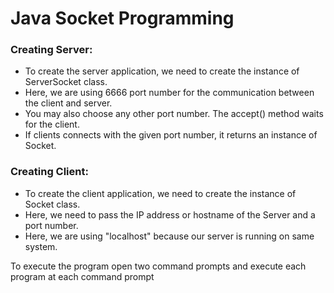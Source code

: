 # Java Socket Programming

### Creating Server:
* To create the server application, we need to create the instance of ServerSocket class.
* Here, we are using 6666 port number for the communication between the client and server. 
* You may also choose any other port number. The accept() method waits for the client. 
* If clients connects with the given port number, it returns an instance of Socket.

### Creating Client:
* To create the client application, we need to create the instance of Socket class. 
* Here, we need to pass the IP address or hostname of the Server and a port number. 
* Here, we are using "localhost" because our server is running on same system.

To execute the program open two command prompts and execute each program at each command prompt 
